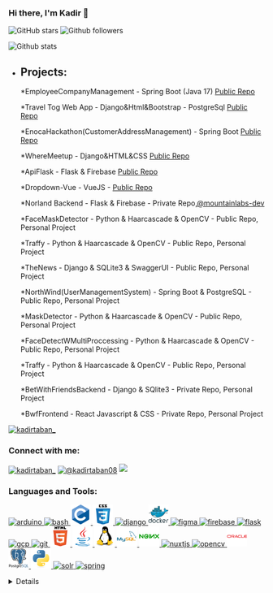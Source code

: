 ### Hi there, I'm Kadir 👋


![GitHub stars](https://img.shields.io/github/stars/KadirTaban?style=social)
![Github followers](https://img.shields.io/github/followers/KadirTaban?style=social)

![Github stats](https://github-readme-stats.vercel.app/api?username=KadirTaban&theme=blue-green)


- ## Projects:

    *EmployeeCompanyManagement - Spring Boot (Java 17) <a href = "https://github.com/KadirTaban/company-employee"> Public Repo</a>
    
    *Travel Tog Web App - Django&Html&Bootstrap - PostgreSql  <a href = "https://github.com/KadirTaban/TravelTog"> Public Repo</a>
  
   *EnocaHackathon(CustomerAddressManagement) - Spring Boot <a href = "https://github.com/KadirTaban/EnocaHackathon"> Public Repo</a>
  
  *WhereMeetup - Django&HTML&CSS <a href = "https://github.com/KadirTaban/WhereMeetupDjango"> Public Repo</a>

  *ApiFlask - Flask & Firebase <a href = "https://github.com/KadirTaban/ApiFlask" >Public Repo</a> 
  
  *Dropdown-Vue - VueJS - <a href = "https://github.com/KadirTaban/DropdownMenu-vue" >Public Repo</a> 
  
  *Norland Backend - Flask & Firebase - Private Repo,<a href = "https://github.com/mountainlabs-dev">@mountainlabs-dev</a>
  
  *FaceMaskDetector - Python & Haarcascade & OpenCV - Public Repo, Personal Project
  
  *Traffy -  Python & Haarcascade & OpenCV - Public Repo, Personal Project
  
  *TheNews - Django & SQLite3 & SwaggerUI - Public Repo, Personal Project
  
  *NorthWind(UserManagementSystem) - Spring Boot & PostgreSQL - Public Repo, Personal Project
  
  *MaskDetector - Python & Haarcascade & OpenCV - Public Repo, Personal Project
  
  *FaceDetectWMultiProccessing - Python & Haarcascade & OpenCV - Public Repo, Personal Project
  
  *Traffy -  Python & Haarcascade & OpenCV - Public Repo, Personal Project
  
  *BetWithFriendsBackend - Django & SQlite3 - Private Repo, Personal Project
  
  *BwfFrontend - React Javascript & CSS - Private Repo, Personal Project


  


<p align="left"> <a href="https://twitter.com/kadirtaban_" target="blank"><img src="https://img.shields.io/twitter/follow/kadirtaban_?logo=twitter&style=for-the-badge" alt="kadirtaban_" /></a> </p>

<h3 align="left">Connect with me:</h3>
<p align="left">
<a href="https://twitter.com/kadirtaban_" target="blank"><img align="center" src="https://raw.githubusercontent.com/rahuldkjain/github-profile-readme-generator/master/src/images/icons/Social/twitter.svg" alt="kadirtaban_" height="30" width="40" /></a>
<a href="https://medium.com/@kadirtaban08" target="blank"><img align="center" src="https://raw.githubusercontent.com/rahuldkjain/github-profile-readme-generator/master/src/images/icons/Social/medium.svg" alt="@kadirtaban08" height="30" width="40" /></a>
<a href = "mailto:kadirtaban08@gmail.com"> <img src ="https://img.shields.io/badge/Gmail-D14836?style=for-the-badge&logo=gmail&logoColor=white"></a>
</p>

<h3 align="left">Languages and Tools:</h3>
<p align="left"> <a href="https://www.arduino.cc/" target="_blank" rel="noreferrer"> <img src="https://cdn.worldvectorlogo.com/logos/arduino-1.svg" alt="arduino" width="40" height="40"/> </a> <a href="https://www.gnu.org/software/bash/" target="_blank" rel="noreferrer"> <img src="https://www.vectorlogo.zone/logos/gnu_bash/gnu_bash-icon.svg" alt="bash" width="40" height="40"/> </a> <a href="https://www.cprogramming.com/" target="_blank" rel="noreferrer"> <img src="https://raw.githubusercontent.com/devicons/devicon/master/icons/c/c-original.svg" alt="c" width="40" height="40"/> </a> <a href="https://www.w3schools.com/css/" target="_blank" rel="noreferrer"> <img src="https://raw.githubusercontent.com/devicons/devicon/master/icons/css3/css3-original-wordmark.svg" alt="css3" width="40" height="40"/> </a> <a href="https://www.djangoproject.com/" target="_blank" rel="noreferrer"> <img src="https://cdn.worldvectorlogo.com/logos/django.svg" alt="django" width="40" height="40"/> </a> <a href="https://www.docker.com/" target="_blank" rel="noreferrer"> <img src="https://raw.githubusercontent.com/devicons/devicon/master/icons/docker/docker-original-wordmark.svg" alt="docker" width="40" height="40"/> </a> <a href="https://www.figma.com/" target="_blank" rel="noreferrer"> <img src="https://www.vectorlogo.zone/logos/figma/figma-icon.svg" alt="figma" width="40" height="40"/> </a> <a href="https://firebase.google.com/" target="_blank" rel="noreferrer"> <img src="https://www.vectorlogo.zone/logos/firebase/firebase-icon.svg" alt="firebase" width="40" height="40"/> </a> <a href="https://flask.palletsprojects.com/" target="_blank" rel="noreferrer"> <img src="https://www.vectorlogo.zone/logos/pocoo_flask/pocoo_flask-icon.svg" alt="flask" width="40" height="40"/> </a> <a href="https://cloud.google.com" target="_blank" rel="noreferrer"> <img src="https://www.vectorlogo.zone/logos/google_cloud/google_cloud-icon.svg" alt="gcp" width="40" height="40"/> </a> <a href="https://git-scm.com/" target="_blank" rel="noreferrer"> <img src="https://www.vectorlogo.zone/logos/git-scm/git-scm-icon.svg" alt="git" width="40" height="40"/> </a> <a href="https://www.w3.org/html/" target="_blank" rel="noreferrer"> <img src="https://raw.githubusercontent.com/devicons/devicon/master/icons/html5/html5-original-wordmark.svg" alt="html5" width="40" height="40"/> </a> <a href="https://www.java.com" target="_blank" rel="noreferrer"> <img src="https://raw.githubusercontent.com/devicons/devicon/master/icons/java/java-original.svg" alt="java" width="40" height="40"/> </a> <a href="https://www.linux.org/" target="_blank" rel="noreferrer"> <img src="https://raw.githubusercontent.com/devicons/devicon/master/icons/linux/linux-original.svg" alt="linux" width="40" height="40"/> </a> <a href="https://www.mysql.com/" target="_blank" rel="noreferrer"> <img src="https://raw.githubusercontent.com/devicons/devicon/master/icons/mysql/mysql-original-wordmark.svg" alt="mysql" width="40" height="40"/> </a> <a href="https://www.nginx.com" target="_blank" rel="noreferrer"> <img src="https://raw.githubusercontent.com/devicons/devicon/master/icons/nginx/nginx-original.svg" alt="nginx" width="40" height="40"/> </a> <a href="https://nuxtjs.org/" target="_blank" rel="noreferrer"> <img src="https://www.vectorlogo.zone/logos/nuxtjs/nuxtjs-icon.svg" alt="nuxtjs" width="40" height="40"/> </a> <a href="https://opencv.org/" target="_blank" rel="noreferrer"> <img src="https://www.vectorlogo.zone/logos/opencv/opencv-icon.svg" alt="opencv" width="40" height="40"/> </a> <a href="https://www.oracle.com/" target="_blank" rel="noreferrer"> <img src="https://raw.githubusercontent.com/devicons/devicon/master/icons/oracle/oracle-original.svg" alt="oracle" width="40" height="40"/> </a> <a href="https://www.postgresql.org" target="_blank" rel="noreferrer"> <img src="https://raw.githubusercontent.com/devicons/devicon/master/icons/postgresql/postgresql-original-wordmark.svg" alt="postgresql" width="40" height="40"/> </a> <a href="https://www.python.org" target="_blank" rel="noreferrer"> <img src="https://raw.githubusercontent.com/devicons/devicon/master/icons/python/python-original.svg" alt="python" width="40" height="40"/> </a> <a href="https://lucene.apache.org/solr/" target="_blank" rel="noreferrer"> <img src="https://www.vectorlogo.zone/logos/apache_solr/apache_solr-icon.svg" alt="solr" width="40" height="40"/> </a> <a href="https://spring.io/" target="_blank" rel="noreferrer"> <img src="https://www.vectorlogo.zone/logos/springio/springio-icon.svg" alt="spring" width="40" height="40"/> </a> </p>

  
<details>
   
<p align="left"> <img src="https://komarev.com/ghpvc/?username=kadirtaban&label=Profile%20views&color=0e75b6&style=flat" alt="kadirtaban" /> </p>
</details>
